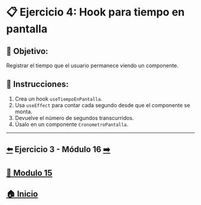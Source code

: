 # 📋 Ejercicio 4: Hook para tiempo en pantalla

## 🎯 Objetivo:
Registrar el tiempo que el usuario permanece viendo un componente.

## 📝 Instrucciones:
1. Crea un hook `useTiempoEnPantalla`.
2. Usa `useEffect` para contar cada segundo desde que el componente se monta.
3. Devuelve el número de segundos transcurridos.
4. Úsalo en un componente `CronometroPantalla`.
---

## [⬅️](../Ejercicios/Ejercicio_3.md) Ejercicio 3 - Módulo 16 [➡️](../../Modulo_16:_Context_API_–_Manejo_global_del_estado/Modulo16.md) 
## [📄 Modulo 15](../Modulo_15.md)
## [🏠 Inicio](../../README.md)

